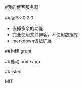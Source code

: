 #我的博客服务器 

##版本v.0.2.0

- 去掉多余的功能
- 完全使用文件博客，不使用数据库
- markdown语法扩展

##构建
    grunt

##启动
    node app

##listen

MIT